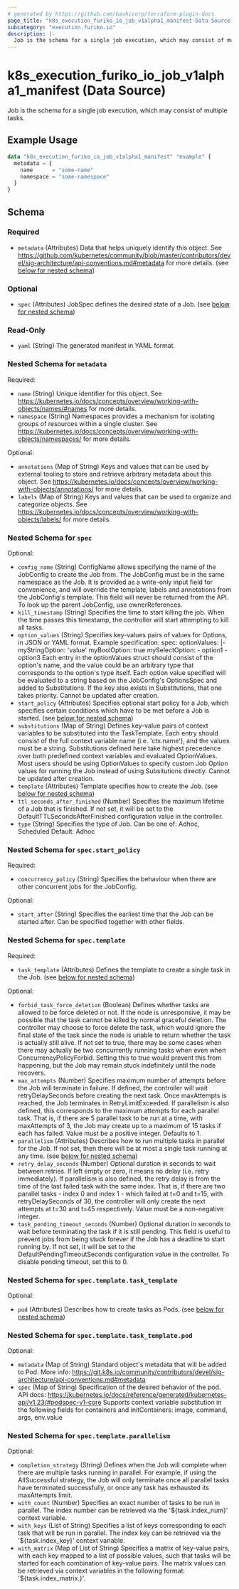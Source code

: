 ```yaml
---
# generated by https://github.com/hashicorp/terraform-plugin-docs
page_title: "k8s_execution_furiko_io_job_v1alpha1_manifest Data Source - terraform-provider-k8s"
subcategory: "execution.furiko.io"
description: |-
  Job is the schema for a single job execution, which may consist of multiple tasks.
---
```


# k8s_execution_furiko_io_job_v1alpha1_manifest (Data Source)

Job is the schema for a single job execution, which may consist of multiple tasks.

## Example Usage

```terraform
data "k8s_execution_furiko_io_job_v1alpha1_manifest" "example" {
  metadata = {
    name      = "some-name"
    namespace = "some-namespace"
  }
}
```

<!-- schema generated by tfplugindocs -->
## Schema

### Required

- `metadata` (Attributes) Data that helps uniquely identify this object. See https://github.com/kubernetes/community/blob/master/contributors/devel/sig-architecture/api-conventions.md#metadata for more details. (see [below for nested schema](#nestedatt--metadata))

### Optional

- `spec` (Attributes) JobSpec defines the desired state of a Job. (see [below for nested schema](#nestedatt--spec))

### Read-Only

- `yaml` (String) The generated manifest in YAML format.

<a id="nestedatt--metadata"></a>
### Nested Schema for `metadata`

Required:

- `name` (String) Unique identifier for this object. See https://kubernetes.io/docs/concepts/overview/working-with-objects/names/#names for more details.
- `namespace` (String) Namespaces provides a mechanism for isolating groups of resources within a single cluster. See https://kubernetes.io/docs/concepts/overview/working-with-objects/namespaces/ for more details.

Optional:

- `annotations` (Map of String) Keys and values that can be used by external tooling to store and retrieve arbitrary metadata about this object. See https://kubernetes.io/docs/concepts/overview/working-with-objects/annotations/ for more details.
- `labels` (Map of String) Keys and values that can be used to organize and categorize objects. See https://kubernetes.io/docs/concepts/overview/working-with-objects/labels/ for more details.


<a id="nestedatt--spec"></a>
### Nested Schema for `spec`

Optional:

- `config_name` (String) ConfigName allows specifying the name of the JobConfig to create the Job from. The JobConfig must be in the same namespace as the Job. It is provided as a write-only input field for convenience, and will override the template, labels and annotations from the JobConfig's template. This field will never be returned from the API. To look up the parent JobConfig, use ownerReferences.
- `kill_timestamp` (String) Specifies the time to start killing the job. When the time passes this timestamp, the controller will start attempting to kill all tasks.
- `option_values` (String) Specifies key-values pairs of values for Options, in JSON or YAML format. Example specification: spec: optionValues: |- myStringOption: 'value' myBoolOption: true mySelectOption: - option1 - option3 Each entry in the optionValues struct should consist of the option's name, and the value could be an arbitrary type that corresponds to the option's type itself. Each option value specified will be evaluated to a string based on the JobConfig's OptionsSpec and added to Substitutions. If the key also exists in Substitutions, that one takes priority. Cannot be updated after creation.
- `start_policy` (Attributes) Specifies optional start policy for a Job, which specifies certain conditions which have to be met before a Job is started. (see [below for nested schema](#nestedatt--spec--start_policy))
- `substitutions` (Map of String) Defines key-value pairs of context variables to be substituted into the TaskTemplate. Each entry should consist of the full context variable name (i.e. 'ctx.name'), and the values must be a string. Substitutions defined here take highest precedence over both predefined context variables and evaluated OptionValues. Most users should be using OptionValues to specify custom Job Option values for running the Job instead of using Subsitutions directly. Cannot be updated after creation.
- `template` (Attributes) Template specifies how to create the Job. (see [below for nested schema](#nestedatt--spec--template))
- `ttl_seconds_after_finished` (Number) Specifies the maximum lifetime of a Job that is finished. If not set, it will be set to the DefaultTTLSecondsAfterFinished configuration value in the controller.
- `type` (String) Specifies the type of Job. Can be one of: Adhoc, Scheduled Default: Adhoc

<a id="nestedatt--spec--start_policy"></a>
### Nested Schema for `spec.start_policy`

Required:

- `concurrency_policy` (String) Specifies the behaviour when there are other concurrent jobs for the JobConfig.

Optional:

- `start_after` (String) Specifies the earliest time that the Job can be started after. Can be specified together with other fields.


<a id="nestedatt--spec--template"></a>
### Nested Schema for `spec.template`

Required:

- `task_template` (Attributes) Defines the template to create a single task in the Job. (see [below for nested schema](#nestedatt--spec--template--task_template))

Optional:

- `forbid_task_force_deletion` (Boolean) Defines whether tasks are allowed to be force deleted or not. If the node is unresponsive, it may be possible that the task cannot be killed by normal graceful deletion. The controller may choose to force delete the task, which would ignore the final state of the task since the node is unable to return whether the task is actually still alive. If not set to true, there may be some cases when there may actually be two concurrently running tasks when even when ConcurrencyPolicyForbid. Setting this to true would prevent this from happening, but the Job may remain stuck indefinitely until the node recovers.
- `max_attempts` (Number) Specifies maximum number of attempts before the Job will terminate in failure. If defined, the controller will wait retryDelaySeconds before creating the next task. Once maxAttempts is reached, the Job terminates in RetryLimitExceeded. If parallelism is also defined, this corresponds to the maximum attempts for each parallel task. That is, if there are 5 parallel task to be run at a time, with maxAttempts of 3, the Job may create up to a maximum of 15 tasks if each has failed. Value must be a positive integer. Defaults to 1.
- `parallelism` (Attributes) Describes how to run multiple tasks in parallel for the Job. If not set, then there will be at most a single task running at any time. (see [below for nested schema](#nestedatt--spec--template--parallelism))
- `retry_delay_seconds` (Number) Optional duration in seconds to wait between retries. If left empty or zero, it means no delay (i.e. retry immediately). If parallelism is also defined, the retry delay is from the time of the last failed task with the same index. That is, if there are two parallel tasks - index 0 and index 1 - which failed at t=0 and t=15, with retryDelaySeconds of 30, the controller will only create the next attempts at t=30 and t=45 respectively. Value must be a non-negative integer.
- `task_pending_timeout_seconds` (Number) Optional duration in seconds to wait before terminating the task if it is still pending. This field is useful to prevent jobs from being stuck forever if the Job has a deadline to start running by. If not set, it will be set to the DefaultPendingTimeoutSeconds configuration value in the controller. To disable pending timeout, set this to 0.

<a id="nestedatt--spec--template--task_template"></a>
### Nested Schema for `spec.template.task_template`

Optional:

- `pod` (Attributes) Describes how to create tasks as Pods. (see [below for nested schema](#nestedatt--spec--template--task_template--pod))

<a id="nestedatt--spec--template--task_template--pod"></a>
### Nested Schema for `spec.template.task_template.pod`

Optional:

- `metadata` (Map of String) Standard object's metadata that will be added to Pod. More info: https://git.k8s.io/community/contributors/devel/sig-architecture/api-conventions.md#metadata
- `spec` (Map of String) Specification of the desired behavior of the pod. API docs: https://kubernetes.io/docs/reference/generated/kubernetes-api/v1.23/#podspec-v1-core Supports context variable substitution in the following fields for containers and initContainers: image, command, args, env.value



<a id="nestedatt--spec--template--parallelism"></a>
### Nested Schema for `spec.template.parallelism`

Optional:

- `completion_strategy` (String) Defines when the Job will complete when there are multiple tasks running in parallel. For example, if using the AllSuccessful strategy, the Job will only terminate once all parallel tasks have terminated successfully, or once any task has exhausted its maxAttempts limit.
- `with_count` (Number) Specifies an exact number of tasks to be run in parallel. The index number can be retrieved via the '${task.index_num}' context variable.
- `with_keys` (List of String) Specifies a list of keys corresponding to each task that will be run in parallel. The index key can be retrieved via the '${task.index_key}' context variable.
- `with_matrix` (Map of List of String) Specifies a matrix of key-value pairs, with each key mapped to a list of possible values, such that tasks will be started for each combination of key-value pairs. The matrix values can be retrieved via context variables in the following format: '${task.index_matrix.<key>}'.
